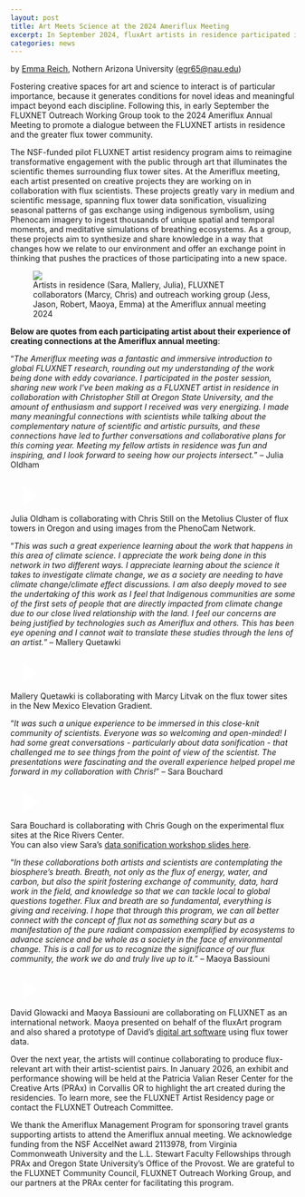 ```yaml
---
layout: post
title: Art Meets Science at the 2024 Ameriflux Meeting
excerpt: In September 2024, fluxArt artists in residence participated in the Annual Ameriflux Meeting in Berkeley, CA, to promote creative dialogue with the flux science community.
categories: news
---
```


<script>
// Initialize each video container separately
document.addEventListener('DOMContentLoaded', function() {
    document.querySelectorAll('.video-container').forEach(container => {
        const thumbnail = container.querySelector('.video-thumbnail');
        const videoIframe = container.querySelector('.video-iframe');
        
        thumbnail.addEventListener('click', function() {
            thumbnail.style.display = 'none';
            videoIframe.style.display = 'block';
            
            // Reload iframe to ensure video starts playing
            const iframe = videoIframe.querySelector('iframe');
            const src = iframe.src;
            iframe.src = src;
        });
    });
});
</script>


by [Emma Reich](https://egreich.github.io/), Nothern Arizona University (egr65@nau.edu)

Fostering creative spaces for art and science to interact is of particular importance, because it generates conditions for novel ideas and meaningful impact beyond each discipline. Following this, in early September the FLUXNET Outreach Working Group took to the 2024 Ameriflux Annual Meeting to promote a dialogue between the FLUXNET artists in residence and the greater flux tower community.

The NSF-funded pilot FLUXNET artist residency program aims to reimagine transformative engagement with the public through art that illuminates the scientific themes surrounding flux tower sites. At the Ameriflux meeting, each artist presented on creative projects they are working on in collaboration with flux scientists. These projects greatly vary in medium and scientific message, spanning flux tower data sonification, visualizing seasonal patterns of gas exchange using indigenous symbolism, using Phenocam imagery to ingest thousands of unique spatial and temporal moments, and meditative simulations of breathing ecosystems. As a group, these projects aim to synthesize and share knowledge in a way that changes how we relate to our environment and offer an exchange point in thinking that pushes the practices of those participating into a new space.

<figure>
	<img src="https://fluxnetart.github.io/images/5_artist_res_-blog.png">
  <figcaption>Artists in residence (Sara, Mallery, Julia), FLUXNET collaborators (Marcy, Chris) and outreach working group (Jess, Jason, Robert, Maoya, Emma) at the Ameriflux annual meeting 2024</figcaption>
</figure>

<b>Below are quotes from each participating artist about their experience of creating connections at the Ameriflux annual meeting</b>:

“<i>The Ameriflux meeting was a fantastic and immersive introduction to global FLUXNET research, rounding out my understanding of the work being done with eddy covariance. I participated in the poster session, sharing new work I've been making as a FLUXNET artist in residence in collaboration with Christopher Still at Oregon State University, and the amount of enthusiasm and support I received was very energizing. I made many meaningful connections with scientists while talking about the complementary nature of scientific and artistic pursuits, and these connections have led to further conversations and collaborative plans for this coming year. Meeting my fellow artists in residence was fun and inspiring, and I look forward to seeing how our projects intersect.</i>” – Julia Oldham


<div class="video-container" id="video1">
    <div class="video-thumbnail" style="background-image: url('https://fluxnetart.github.io/images/22-phenocam-hourly-columns-still005-300.jpg');">
        <div class="play-button">
            <svg width="64" height="64" viewBox="0 0 24 24" fill="white">
                <path d="M8 5v14l11-7z"/>
            </svg>
        </div>
    </div>
    <div class="video-iframe" style="display: none;">
        <iframe src="https://drive.google.com/file/d/1NEG8dFlICuVGLSCXVpgAD85cmc_zYjOd/preview" frameborder="0" allowfullscreen></iframe>
    </div>
</div>

<figcaption>Julia Oldham is collaborating with Chris Still on the Metolius Cluster of flux towers in Oregon and using images from the PhenoCam Network.</figcaption>


“<i>This was such a great experience learning about the work that happens in this area of climate science.  I appreciate the work being done in this network in two different ways. I appreciate learning about the science it takes to investigate climate change, we as a society are needing to have climate change/climate effect discussions.  I am also deeply moved to see the undertaking of this work as I feel that Indigenous communities are some of the first sets of people that are directly impacted from climate change due to our close lived relationship with the land.  I feel our concerns are being justified by technologies such as Ameriflux and others.  This has been eye opening and I cannot wait to translate these studies through the lens of an artist.</i>” – Mallery Quetawki

<div class="video-container" id="video2">
    <div class="video-thumbnail" style="background-image: url('https://fluxnetart.github.io/images/2_artist_res_blog-300.png');">
        <div class="play-button">
            <svg width="64" height="64" viewBox="0 0 24 24" fill="white">
                <path d="M8 5v14l11-7z"/>
            </svg>
        </div>
    </div>
    <div class="video-iframe" style="display: none;">
        <iframe src="https://drive.google.com/file/d/138SV7MHRqEGttzpr0hFUvSXTis1ITiD-/preview" frameborder="0" allowfullscreen></iframe>
    </div>
</div>

  <figcaption>Mallery Quetawki is collaborating with Marcy Litvak on the flux tower sites in the New Mexico Elevation Gradient.</figcaption>


“<i>It was such a unique experience to be immersed in this close-knit community of scientists. Everyone was so welcoming and open-minded! I had some great conversations - particularly about data sonification - that challenged me to see things from the point of view of the scientist. The presentations were fascinating and the overall experience helped propel me forward in my collaboration with Chris!</i>” – Sara Bouchard


<div class="video-container" id="video2">
    <div class="video-thumbnail" style="background-image: url('https://fluxnetart.github.io/images/3_artist_res_blog-300.png');">
        <div class="play-button">
            <svg width="64" height="64" viewBox="0 0 24 24" fill="white">
                <path d="M8 5v14l11-7z"/>
            </svg>
        </div>
    </div>
    <div class="video-iframe" style="display: none;">
        <iframe src="https://drive.google.com/file/d/1YeSQdDUDU5CoinZ_EBcnNSwjK_ETieyd/preview" frameborder="0" allowfullscreen></iframe>
    </div>
</div>


<figcaption>Sara Bouchard is collaborating with Chris Gough on the experimental flux sites at the Rice Rivers Center. 
  	<br>You can also view Sara’s <a href = "https://drive.google.com/file/d/1ZekDRaROA4vqq6ljKUutOz_1JHRIM_zm/view?usp=sharing">data sonification workshop slides here</a>.</figcaption>


“<i>In these collaborations both artists and scientists are contemplating the biosphere’s breath. Breath, not only as the flux of energy, water, and carbon, but also the spirit fostering exchange of community, data, hard work in the field, and knowledge so that we can tackle local to global questions together. Flux and breath are so fundamental, everything is giving and receiving. I hope that through this program, we can all better connect with the concept of flux not as something scary but as a manifestation of the pure radiant compassion exemplified by ecosystems to advance science and be whole as a society in the face of environmental change. This is a call for us to recognize the significance of our flux community, the work we do and truly live up to it.</i>” – Maoya Bassiouni


<div class="video-container" id="video2">
    <div class="video-thumbnail" style="background-image: url('https://fluxnetart.github.io/images/4_artist_res_blog-300.png');">
        <div class="play-button">
            <svg width="64" height="64" viewBox="0 0 24 24" fill="white">
                <path d="M8 5v14l11-7z"/>
            </svg>
        </div>
    </div>
    <div class="video-iframe" style="display: none;">
        <iframe src="https://drive.google.com/file/d/1tjLMrXRytWiVGHKwYh0ezPfprxZpVp0U/preview" frameborder="0" allowfullscreen></iframe>
    </div>
</div>


<figcaption>David Glowacki and Maoya Bassiouni are collaborating on FLUXNET as an international network. Maoya presented on behalf of the fluxArt program and also shared a prototype of David’s <a href="https://github.com/davidglo/dyantra">digital art software</a> using flux tower data.</figcaption>


Over the next year, the artists will continue collaborating to produce flux-relevant art with their artist-scientist pairs. In January 2026, an exhibit and performance showing will be held at the Patricia Valian Reser Center for the Creative Arts (PRAx) in Corvallis OR to highlight the art created during the residencies. To learn more, see the FLUXNET Artist Residency page or contact the FLUXNET Outreach Committee.


We thank the Ameriflux Management Program for sponsoring travel grants supporting artists to attend the Ameriflux annual meeting. We acknowledge funding from the NSF AccelNet award 2113978, from Virginia Commonweath University and the L.L. Stewart Faculty Fellowships through PRAx and Oregon State University’s Office of the Provost. We are grateful to the FLUXNET Community Council, FLUXNET Outreach Working Group, and our partners at the PRAx center for facilitating this program.

